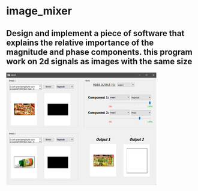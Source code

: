 # image_mixer
## Design and implement a piece of software that explains the relative importance of the magnitude and phase components. this program work on 2d signals as images with the same size
<img src="image/md.png" alt="SurfaceRendring" width="400" height="300">

